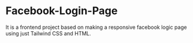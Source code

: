 # Facebook-Login-Page
It is a frontend project based on making a responsive facebook logic page using just Tailwind CSS and HTML.
